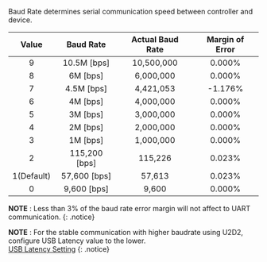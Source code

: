 Baud Rate determines serial communication speed between controller and device.

|   Value    |   Baud Rate   | Actual Baud Rate | Margin of Error |
|:----------:|:-------------:|:----------------:|:---------------:|
|     9      |  10.5M [bps]  |    10,500,000    |     0.000%      |
|     8      |   6M [bps]    |    6,000,000     |     0.000%      |
|     7      |  4.5M [bps]   |    4,421,053     |     -1.176%     |
|     6      |   4M [bps]    |    4,000,000     |     0.000%      |
|     5      |   3M [bps]    |    3,000,000     |     0.000%      |
|     4      |   2M [bps]    |    2,000,000     |     0.000%      |
|     3      |   1M [bps]    |    1,000,000     |     0.000%      |
|     2      | 115,200 [bps] |     115,226      |     0.023%      |
| 1(Default) | 57,600 [bps]  |      57,613      |     0.023%      |
|     0      |  9,600 [bps]  |      9,600       |     0.000%      |

**NOTE** : Less than 3% of the baud rate error margin will not affect to UART communication.
{: .notice}

**NOTE** : For the stable communication with higher baudrate using U2D2, configure USB Latency value to the lower.  
[USB Latency Setting](/docs/en/software/dynamixel/dynamixel_wizard2/#usb-latency-setting) 
{: .notice}
